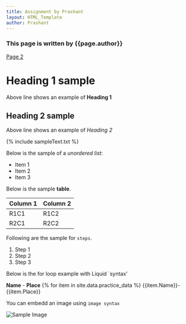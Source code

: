 ```yaml
---
title: Assignment by Prashant
layout: HTML_Template
author: Prashant
---
```


### This page is written by {{page.author}}

[Page 2](./Page2.html)

# Heading 1 sample

Above line shows an example of **Heading 1**

## Heading 2 sample

Above line shows an example of *Heading 2*

{% include sampleText.txt %}

Below is the sample of a *unordered list*:

* Item 1
* Item 2
* Item 3

Below is the sample **table**.

| Column 1 | Column 2 |
|---|---|
| R1C1 | R1C2 |
| R2C1 | R2C2 |

Following are the sample for `steps`.

1. Step 1
2. Step 2
3. Step 3

Below is the for loop example with Liquid `syntax'

**Name** - **Place** 
{% for item in site.data.practice_data %}
{{item.Name}}-{{item.Place}}


You can embedd an image using `image syntax`

![Sample Image](https://cdn.pixabay.com/photo/2015/04/19/08/32/marguerite-729510_960_720.jpg)